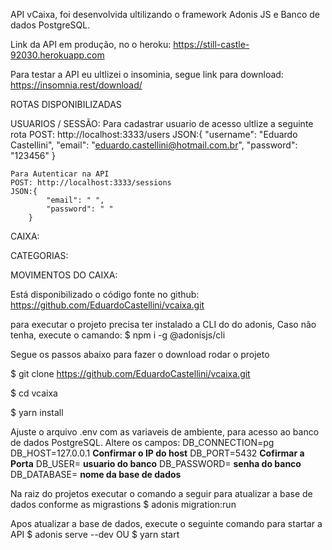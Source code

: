 API vCaixa, foi desenvolvida ultilizando o framework Adonis JS e Banco de dados PostgreSQL.

Link da API em produção, no o heroku: https://still-castle-92030.herokuapp.com

Para testar a API eu ultlizei o insominia, segue link para download:
https://insomnia.rest/download/

ROTAS DISPONIBILIZADAS

USUARIOS / SESSÃO:
    Para cadastrar usuario de acesso ultlize a seguinte rota
    POST: http://localhost:3333/users
    JSON:{
	        "username": "Eduardo Castellini",
	        "email": "eduardo.castellini@hotmail.com.br",
	        "password": "123456"
        }

    Para Autenticar na API
    POST: http://localhost:3333/sessions
    JSON:{
	        "email": " ",
	        "password": " "
        }
        


CAIXA:


CATEGORIAS:


MOVIMENTOS DO CAIXA:


Está disponibilizado o código fonte no github: https://github.com/EduardoCastellini/vcaixa.git

para executar o projeto precisa ter instalado a CLI do do adonis, Caso não tenha, execute o camando:
$   npm i -g @adonisjs/cli


Segue os passos abaixo para fazer o download rodar o projeto

$   git clone https://github.com/EduardoCastellini/vcaixa.git

$   cd vcaixa

$   yarn install

Ajuste o arquivo .env com as variaveis de ambiente, para acesso ao banco de dados PostgreSQL.
Altere os campos:
DB_CONNECTION=pg
DB_HOST=127.0.0.1  **Confirmar o IP do host**
DB_PORT=5432       **Cofirmar a Porta**
DB_USER=           **usuario do banco**
DB_PASSWORD=       **senha do banco**
DB_DATABASE=       **nome da base de dados**

Na raiz do projetos executar o comando a seguir para atualizar a base de dados conforme as migrastions
$   adonis migration:run

Apos atualizar a base de dados, execute o seguinte comando para startar a API
$   adonis serve --dev
    OU
$   yarn start